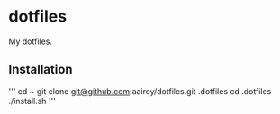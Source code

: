 dotfiles
========

My dotfiles.
## Installation
'''
cd ~
git clone git@github.com:aairey/dotfiles.git .dotfiles
cd .dotfiles
./install.sh
'''
